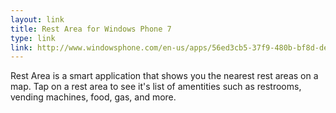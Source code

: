 ```yaml
---
layout: link
title: Rest Area for Windows Phone 7
type: link
link: http://www.windowsphone.com/en-us/apps/56ed3cb5-37f9-480b-bf8d-ded098947e2a
---
```


Rest Area is a smart application that shows you the nearest rest areas on a map. Tap on a rest area to see it's list of amentities such as restrooms, vending machines, food, gas, and more.